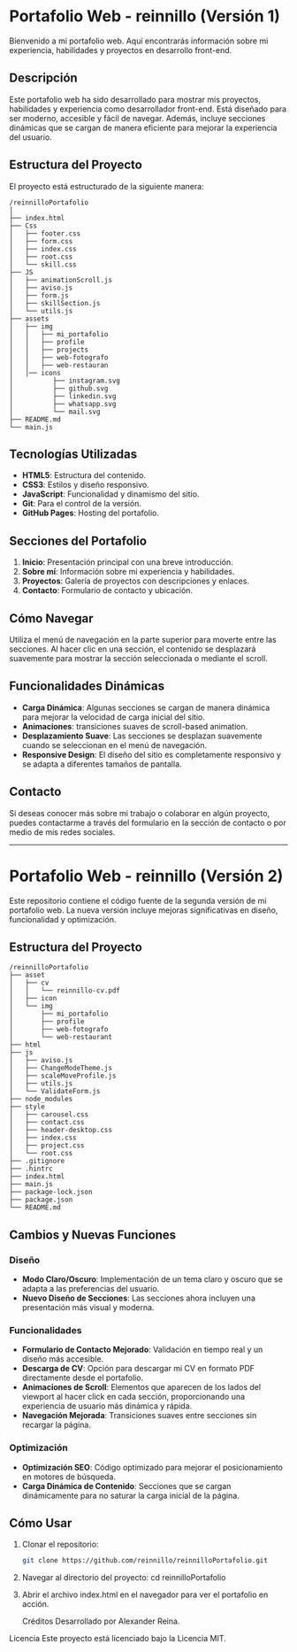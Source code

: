 # Portafolio Web - reinnillo (Versión 1)

Bienvenido a mi portafolio web. Aquí encontrarás información sobre mi experiencia, habilidades y proyectos en desarrollo front-end.

## Descripción

Este portafolio web ha sido desarrollado para mostrar mis proyectos, habilidades y experiencia como desarrollador front-end. Está diseñado para ser moderno, accesible y fácil de navegar. Además, incluye secciones dinámicas que se cargan de manera eficiente para mejorar la experiencia del usuario.

## Estructura del Proyecto

El proyecto está estructurado de la siguiente manera:

```
/reinnilloPortafolio
│
├── index.html
├── Css
│   ├── footer.css
│   ├── form.css
│   ├── index.css
│   ├── root.css
│   └── skill.css
├── JS
│   ├── animationScroll.js
│   ├── aviso.js
│   ├── form.js
│   ├── skillSection.js
│   └── utils.js
├── assets
│   ├── img
│   │   ├── mi_portafolio
│   │   ├── profile
│   │   ├── projects
│   │   ├── web-fotografo
│   │   ├── web-restauran
│   │── icons
│          ├── instagram.svg
│          ├── github.svg
│          ├── linkedin.svg
│          ├── whatsapp.svg
│          └── mail.svg
├── README.md
└── main.js

```

## Tecnologías Utilizadas

- **HTML5**: Estructura del contenido.
- **CSS3**: Estilos y diseño responsivo.
- **JavaScript**: Funcionalidad y dinamismo del sitio.
- **Git**: Para el control de la versión.
- **GitHub Pages**: Hosting del portafolio.

## Secciones del Portafolio

1. **Inicio**: Presentación principal con una breve introducción.
2. **Sobre mí**: Información sobre mi experiencia y habilidades.
3. **Proyectos**: Galería de proyectos con descripciones y enlaces.
4. **Contacto**: Formulario de contacto y ubicación.

## Cómo Navegar

Utiliza el menú de navegación en la parte superior para moverte entre las secciones. Al hacer clic en una sección, el contenido se desplazará suavemente para mostrar la sección seleccionada o mediante el scroll.

## Funcionalidades Dinámicas

- **Carga Dinámica**: Algunas secciones se cargan de manera dinámica para mejorar la velocidad de carga inicial del sitio.
- **Animaciones**: transiciones suaves de scroll-based animation.
- **Desplazamiento Suave**: Las secciones se desplazan suavemente cuando se seleccionan en el menú de navegación.
- **Responsive Design**: El diseño del sitio es completamente responsivo y se adapta a diferentes tamaños de pantalla.

## Contacto

Si deseas conocer más sobre mi trabajo o colaborar en algún proyecto, puedes contactarme a través del formulario en la sección de contacto o por medio de mis redes sociales.

---
# Portafolio Web - reinnillo (Versión 2)

Este repositorio contiene el código fuente de la segunda versión de mi portafolio web. La nueva versión incluye mejoras significativas en diseño, funcionalidad y optimización.

## Estructura del Proyecto

```
/reinnilloPortafolio
├── asset
│   ├── cv
│   │   └── reinnillo-cv.pdf
│   ├── icon
│   └── img
│       ├── mi_portafolio
│       ├── profile
│       ├── web-fotografo
│       └── web-restaurant
├── html
├── js
│   ├── aviso.js
│   ├── ChangeModeTheme.js
│   ├── scaleMoveProfile.js
│   ├── utils.js
│   └── ValidateForm.js
├── node_modules
├── style
│   ├── carousel.css
│   ├── contact.css
│   ├── header-desktop.css
│   ├── index.css
│   ├── project.css
│   └── root.css
├── .gitignore
├── .hintrc
├── index.html
├── main.js
├── package-lock.json
├── package.json
└── README.md
```

## Cambios y Nuevas Funciones

### Diseño
- **Modo Claro/Oscuro**: Implementación de un tema claro y oscuro que se adapta a las preferencias del usuario.
- **Nuevo Diseño de Secciones**: Las secciones ahora incluyen una presentación más visual y moderna.

### Funcionalidades
- **Formulario de Contacto Mejorado**: Validación en tiempo real y un diseño más accesible.
- **Descarga de CV**: Opción para descargar mi CV en formato PDF directamente desde el portafolio.
- **Animaciones de Scroll**: Elementos que aparecen de los lados del viewport al hacer click en cada sección, proporcionando una experiencia de usuario más dinámica y rápida.
- **Navegación Mejorada**: Transiciones suaves entre secciones sin recargar la página.

### Optimización
- **Optimización SEO**: Código optimizado para mejorar el posicionamiento en motores de búsqueda.
- **Carga Dinámica de Contenido**: Secciones que se cargan dinámicamente para no saturar la carga inicial de la página.

## Cómo Usar
1. Clonar el repositorio:
   ```bash
   git clone https://github.com/reinnillo/reinnilloPortafolio.git
2. Navegar al directorio del proyecto:
  cd reinnilloPortafolio

3. Abrir el archivo index.html en el navegador para ver el portafolio en acción.

   Créditos
Desarrollado por Alexander Reina.

Licencia
Este proyecto está licenciado bajo la Licencia MIT.
